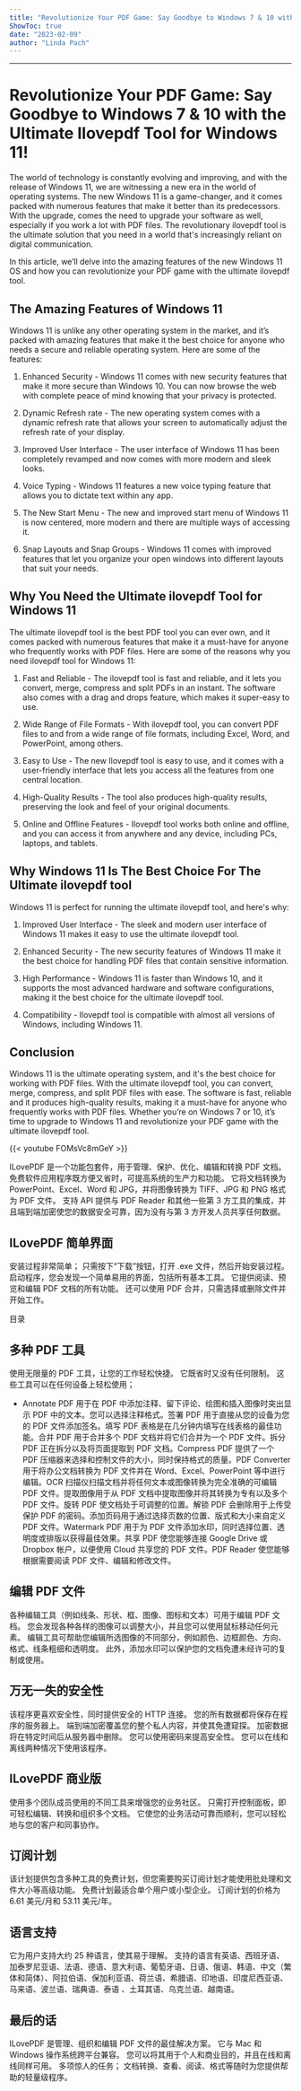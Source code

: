 ```yaml
---
title: "Revolutionize Your PDF Game: Say Goodbye to Windows 7 & 10 with the Ultimate Ilovepdf Tool for Windows 11!"
ShowToc: true 
date: "2023-02-09"
author: "Linda Pach"
---
```

*****
# Revolutionize Your PDF Game: Say Goodbye to Windows 7 & 10 with the Ultimate Ilovepdf Tool for Windows 11! 

The world of technology is constantly evolving and improving, and with the release of Windows 11, we are witnessing a new era in the world of operating systems. The new Windows 11 is a game-changer, and it comes packed with numerous features that make it better than its predecessors. With the upgrade, comes the need to upgrade your software as well, especially if you work a lot with PDF files. The revolutionary ilovepdf tool is the ultimate solution that you need in a world that's increasingly reliant on digital communication.

In this article, we’ll delve into the amazing features of the new Windows 11 OS and how you can revolutionize your PDF game with the ultimate ilovepdf tool.

## The Amazing Features of Windows 11

Windows 11 is unlike any other operating system in the market, and it’s packed with amazing features that make it the best choice for anyone who needs a secure and reliable operating system. Here are some of the features:

1. Enhanced Security - Windows 11 comes with new security features that make it more secure than Windows 10. You can now browse the web with complete peace of mind knowing that your privacy is protected.

2. Dynamic Refresh rate - The new operating system comes with a dynamic refresh rate that allows your screen to automatically adjust the refresh rate of your display.

3. Improved User Interface - The user interface of Windows 11 has been completely revamped and now comes with more modern and sleek looks.

4. Voice Typing - Windows 11 features a new voice typing feature that allows you to dictate text within any app.

5. The New Start Menu - The new and improved start menu of Windows 11 is now centered, more modern and there are multiple ways of accessing it.

6. Snap Layouts and Snap Groups - Windows 11 comes with improved features that let you organize your open windows into different layouts that suit your needs.

## Why You Need the Ultimate ilovepdf Tool for Windows 11

The ultimate ilovepdf tool is the best PDF tool you can ever own, and it comes packed with numerous features that make it a must-have for anyone who frequently works with PDF files. Here are some of the reasons why you need ilovepdf tool for Windows 11:

1. Fast and Reliable - The ilovepdf tool is fast and reliable, and it lets you convert, merge, compress and split PDFs in an instant. The software also comes with a drag and drops feature, which makes it super-easy to use.

2. Wide Range of File Formats - With ilovepdf tool, you can convert PDF files to and from a wide range of file formats, including Excel, Word, and PowerPoint, among others.

3. Easy to Use - The new Ilovepdf tool is easy to use, and it comes with a user-friendly interface that lets you access all the features from one central location.

4. High-Quality Results - The tool also produces high-quality results, preserving the look and feel of your original documents.

5. Online and Offline Features - Ilovepdf tool works both online and offline, and you can access it from anywhere and any device, including PCs, laptops, and tablets.

## Why Windows 11 Is The Best Choice For The Ultimate ilovepdf tool

Windows 11 is perfect for running the ultimate ilovepdf tool, and here's why:

1. Improved User Interface - The sleek and modern user interface of Windows 11 makes it easy to use the ultimate ilovepdf tool.

2. Enhanced Security - The new security features of Windows 11 make it the best choice for handling PDF files that contain sensitive information.

3. High Performance - Windows 11 is faster than Windows 10, and it supports the most advanced hardware and software configurations, making it the best choice for the ultimate ilovepdf tool.

4. Compatibility - Ilovepdf tool is compatible with almost all versions of Windows, including Windows 11.

## Conclusion

Windows 11 is the ultimate operating system, and it's the best choice for working with PDF files. With the ultimate ilovepdf tool, you can convert, merge, compress, and split PDF files with ease. The software is fast, reliable and it produces high-quality results, making it a must-have for anyone who frequently works with PDF files. Whether you’re on Windows 7 or 10, it’s time to upgrade to Windows 11 and revolutionize your PDF game with the ultimate ilovepdf tool.

{{< youtube FOMsVc8mGeY >}} 



ILovePDF 是一个功能包套件，用于管理、保护、优化、编辑和转换 PDF 文档。 免费软件应用程序既方便又省时，可提高系统的生产力和功能。 它将文档转换为 PowerPoint、Excel、Word 和 JPG，并将图像转换为 TIFF、JPG 和 PNG 格式为 PDF 文件。 支持 API 提供与 PDF Reader 和其他一些第 3 方工具的集成，并且端到端加密使您的数据安全可靠，因为没有与第 3 方开发人员共享任何数据。
 
## ILovePDF 简单界面
 
安装过程非常简单； 只需按下“下载”按钮，打开 .exe 文件，然后开始安装过程。 启动程序，您会发现一个简单易用的界面，包括所有基本工具。 它提供阅读、预览和编辑 PDF 文档的所有功能。 还可以使用 PDF 合并，只需选择或删除文件并开始工作。
 
目录
 
## 多种 PDF 工具
 
使用无限量的 PDF 工具，让您的工作轻松快捷。 它既省时又没有任何限制。 这些工具可以在任何设备上轻松使用；
 
- Annotate PDF 用于在 PDF 中添加注释、留下评论、绘图和插入图像时突出显示 PDF 中的文本。您可以选择注释格式。签署 PDF 用于直接从您的设备为您的 PDF 文件添加签名。填写 PDF 表格是在几分钟内填写在线表格的最佳功能。合并 PDF 用于合并多个 PDF 文档并将它们合并为一个 PDF 文件。拆分 PDF 正在拆分以及将页面提取到 PDF 文档。Compress PDF 提供了一个 PDF 压缩器来选择和控制文件的大小，同时保持格式的质量。PDF Converter 用于将办公文档转换为 PDF 文件并在 Word、Excel、PowerPoint 等中进行编辑。OCR 扫描仪扫描文档并将任何文本或图像转换为完全准确的可编辑 PDF 文件。提取图像用于从 PDF 文档中提取图像并将其转换为专有以及多个 PDF 文件。旋转 PDF 使文档处于可调整的位置。解锁 PDF 会删除用于上传受保护 PDF 的密码。添加页码用于通过选择页数的位置、版式和大小来自定义 PDF 文件。Watermark PDF 用于为 PDF 文件添加水印，同时选择位置、透明度或排版以获得最佳效果。共享 PDF 使您能够连接 Google Drive 或 Dropbox 帐户，以便使用 Cloud 共享您的 PDF 文件。PDF Reader 使您能够根据需要阅读 PDF 文件、编辑和修改文件。

 
## 编辑 PDF 文件
 
各种编辑工具（例如线条、形状、框、图像、图标和文本）可用于编辑 PDF 文档。 您会发现各种各样的图像可以调整大小，并且您可以使用鼠标移动任何元素。 编辑工具可帮助您编辑所选图像的不同部分，例如颜色、边框颜色、方向、格式、线条粗细和透明度。 此外，添加水印可以保护您的文档免遭未经许可的复制或使用。
 
## 万无一失的安全性
 
该程序更喜欢安全性，同时提供安全的 HTTP 连接。 您的所有数据都将保存在程序的服务器上。 端到端加密覆盖您的整个私人内容，并使其免遭窥探。 加密数据将在特定时间后从服务器中删除。 您可以使用密码来提高安全性。 您可以在线和离线两种情况下使用该程序。
 
## ILovePDF 商业版
 
使用多个团队成员使用的不同工具来增强您的业务社区。 只需打开控制面板，即可轻松编辑、转换和组织多个文档。 它使您的业务活动可靠而顺利，您可以轻松地与您的客户和同事协作。
 
## 订阅计划
 
该计划提供包含多种工具的免费计划，但您需要购买订阅计划才能使用批处理和文件大小等高级功能。 免费计划最适合单个用户或小型企业。 订阅计划的价格为 6.61 美元/月和 53.11 美元/年。
 
## 语言支持
 
它为用户支持大约 25 种语言，使其易于理解。 支持的语言有英语、西班牙语、加泰罗尼亚语、法语、德语、意大利语、葡萄牙语、日语、俄语、韩语、中文（繁体和简体）、阿拉伯语、保加利亚语、荷兰语、希腊语、印地语、印度尼西亚语、马来语、波兰语、瑞典语、泰语 、土耳其语、乌克兰语、越南语。
 
## 最后的话
 
ILovePDF 是管理、组织和编辑 PDF 文件的最佳解决方案。 它与 Mac 和 Windows 操作系统跨平台兼容。 您可以将其用于个人和商业目的，并且在线和离线同样可用。 多项惊人的任务； 文档转换、查看、阅读、格式等随时为您提供帮助的轻量级程序。



